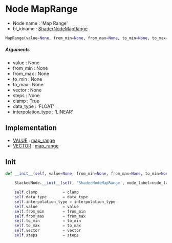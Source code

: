 # Node MapRange

- Node name : 'Map Range'
- bl_idname : [ShaderNodeMapRange](https://docs.blender.org/api/current/bpy.types.ShaderNodeMapRange.html)


``` python
MapRange(value=None, from_min=None, from_max=None, to_min=None, to_max=None, vector=None, steps=None, clamp=True, data_type='FLOAT', interpolation_type='LINEAR', node_label=None, node_color=None)
```
##### Arguments

- value : None
- from_min : None
- from_max : None
- to_min : None
- to_max : None
- vector : None
- steps : None
- clamp : True
- data_type : 'FLOAT'
- interpolation_type : 'LINEAR'

## Implementation

- [VALUE](/docs/Shader/socket_VALUE.md) : [map_range](/docs/Shader/socket_VALUE.md#map_range)
- [VECTOR](/docs/Shader/socket_VECTOR.md) : [map_range](/docs/Shader/socket_VECTOR.md#map_range)

## Init

``` python
def __init__(self, value=None, from_min=None, from_max=None, to_min=None, to_max=None, vector=None, steps=None, clamp=True, data_type='FLOAT', interpolation_type='LINEAR', node_label=None, node_color=None):

    StackedNode.__init__(self, 'ShaderNodeMapRange', node_label=node_label, node_color=node_color)

    self.clamp           = clamp
    self.data_type       = data_type
    self.interpolation_type = interpolation_type
    self.value           = value
    self.from_min        = from_min
    self.from_max        = from_max
    self.to_min          = to_min
    self.to_max          = to_max
    self.vector          = vector
    self.steps           = steps
```
